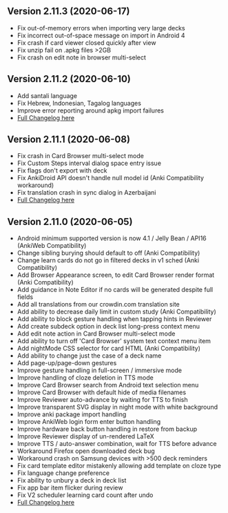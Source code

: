 ## Version 2.11.3 (2020-06-17)
* Fix out-of-memory errors when importing very large decks
* Fix incorrect out-of-space message on import in Android 4
* Fix crash if card viewer closed quickly after view
* Fix unzip fail on .apkg files >2GB
* Fix crash on edit note in browser multi-select

## Version 2.11.2 (2020-06-10)
* Add santali language
* Fix Hebrew, Indonesian, Tagalog languages
* Improve error reporting around apkg import failures
* [Full Changelog here](https://github.com/ankidroid/Anki-Android/milestone/24?closed=1)

## Version 2.11.1 (2020-06-08)
* Fix crash in Card Browser multi-select mode
* Fix Custom Steps interval dialog space entry issue
* Fix flags don't export with deck
* Fix AnkiDroid API doesn't handle null model id (Anki Compatibility workaround)
* Fix translation crash in sync dialog in Azerbaijani
* [Full Changelog here](https://github.com/ankidroid/Anki-Android/milestone/23?closed=1)

## Version 2.11.0 (2020-06-05)
* Android minimum supported version is now 4.1 / Jelly Bean / API16 (AnkiWeb Compatibility)
* Change sibling burying should default to off (Anki Compatibility)
* Change learn cards do not go in filtered decks in v1 sched (Anki Compatibility)
* Add Browser Appearance screen, to edit Card Browser render format (Anki Compatibility)
* Add guidance in Note Editor if no cards will be generated despite full fields
* Add all translations from our crowdin.com translation site
* Add ability to decrease daily limit in custom study (Anki Compatibility)
* Add ability to block gesture handling when tapping hints in Reviewer
* Add create subdeck option in deck list long-press context menu
* Add edit note action in Card Browser multi-select mode
* Add ability to turn off 'Card Browser' system text context menu item
* Add nightMode CSS selector for card HTML (Anki Compatibility)
* Add ability to change just the case of a deck name
* Add page-up/page-down gestures
* Improve gesture handling in full-screen / immersive mode
* Improve handling of cloze deletion in TTS mode
* Improve Card Browser search from Android text selection menu
* Improve Card Browser with default hide of media filenames
* Improve Reviewer auto-advance by waiting for TTS to finish
* Improve transparent SVG display in night mode with white background
* Improve anki package import handling
* Improve AnkiWeb login form enter button handling
* Improve hardware back button handling in restore from backup
* Improve Reviewer display of un-rendered LaTeX
* Improve TTS / auto-answer combination, wait for TTS before advance
* Workaround Firefox open downloaded deck bug
* Workaround crash on Samsung devices with >500 deck reminders
* Fix card template editor mistakenly allowing add template on cloze type
* Fix language change preference
* Fix ability to unbury a deck in deck list
* Fix app bar item flicker during review
* Fix V2 scheduler learning card count after undo
* [Full Changelog here](https://github.com/ankidroid/Anki-Android/milestone/13?closed=1)
